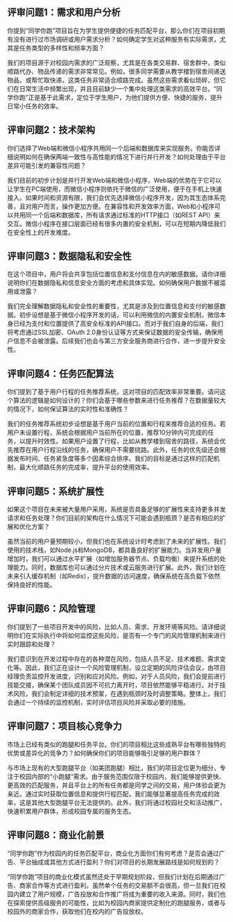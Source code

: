 ## 评审问题1：需求和用户分析
你提到“同学你跑”项目旨在为学生提供便捷的任务匹配平台，那么你们在项目初期有没有进行过市场调研或用户需求分析？如何确定学生对这种服务有实际需求，尤其是任务类型的多样性和频率方面？

我们的项目源于对校园内需求的广泛观察，尤其是在各类交易群、宿舍群中，类似顺路代办、物品传递的需求非常常见。例如，很多同学需要从教学楼到宿舍间递送物品，或帮忙取快递，这类任务非常适合顺路完成。虽然这些需求看似琐碎，但它们在日常生活中频繁出现，并且目前缺少一个集中处理这类需求的高效平台。“同学你跑”正是基于此需求，定位于学生用户，为他们提供方便、快捷的服务，提升日常小任务的效率。

## 评审问题2：技术架构
你们选择了Web端和微信小程序共用同一个后端和数据库来实现服务。你能否详细说明如何在确保两端一致性与高性能的情况下进行并行开发？如何处理由于平台差异可能引发的兼容性问题？

我们目前的初步计划是并行开发Web端和微信小程序，Web端的优势在于它可以让学生在PC端使用，而微信小程序则依托于微信的广泛使用，便于在手机上快速接入。如果时间和资源有限，我们会优先选择微信小程序开发，因为其生态体系完善，且对用户而言，操作更加方便。在兼容性和开发效率方面，Web和小程序可以共用同一个后端和数据库，所有请求通过标准的HTTP接口（如REST API）来交互。微信小程序在接口层面已经有很多内置的安全机制，可以在短期内降低我们在安全性上的开发难度。

## 评审问题3：数据隐私和安全性
在这个项目中，用户将会共享包括位置信息和支付信息在内的敏感数据。请你详细说明你们在数据隐私和信息安全方面的考虑和具体实现。如何确保用户数据不被滥用或泄露？

我们完全理解数据隐私和安全性的重要性，尤其是涉及到位置信息和支付的敏感数据。初步设想是基于微信小程序开发的话，可以利用微信的内置安全机制，微信本身已经为支付和位置提供了高安全标准的API接口。而对于我们自身的后端，我们将考虑通过SSL加密、OAuth 2.0身份认证等方式来保证数据的安全传输，确保用户信息不会被泄露。后续我们也会与第三方安全服务商进行合作，进一步提升安全性。

## 评审问题4：任务匹配算法
你们提到了基于用户行程的任务推荐系统，这对项目的匹配效率非常重要。请问这个算法的逻辑是如何设计的？你们会基于哪些参数来进行任务推荐？在数据量较大的情况下，如何保证算法的实时性和准确性？

我们的任务推荐系统初步设想是基于用户当前的位置和行程来推荐合适的任务。若用户未设置行程，系统会根据用户当前所在的位置，推荐10分钟内可完成的任务，以提升时效性。如果用户设置了行程，比如从教学楼到宿舍的路径，系统会优先推荐在用户行程沿线的任务，确保用户不需要绕路。此外，任务的优先级还会根据发布时间、任务紧急度等多个因素综合排序。我们的目标是通过这样的匹配机制，最大化顺路任务的完成率，提升平台的使用效率。

## 评审问题5：系统扩展性
如果这个项目在未来被大量用户采用，系统是否具备足够的扩展性来支持更多并发请求和任务处理？你们目前的架构在什么情况下可能会遇到瓶颈？是否有相应的扩展和优化方案？

虽然当前的用户量预期较小，但我们也在系统设计时考虑到了未来的扩展性。我们使用的技术栈，如Node.js和MongoDB，都具备良好的扩展能力。当并发用户量增加时，我们可以通过水平扩展（如增加服务器节点、负载均衡）来提升系统的处理能力。同时，数据库也可以通过分片技术或云服务进行扩展。此外，我们计划在未来引入缓存机制（如Redis），提升数据的访问速度，确保系统在高负载下依然保持良好的性能。

## 评审问题6：风险管理
你们提到了一些项目开发中的风险，比如人员、需求、开发环境等风险。请详细说明你们在实际执行中将如何监控这些风险，是否有一个专门的风险管理机制来进行实时跟踪和处理？

我们意识到在开发过程中存在的各种潜在风险，包括人员不足、技术难题、需求变化等。因此，我们正在设计一个风险管理机制，设立定期的风险评估会议，由项目经理负责监控开发进度，识别和应对风险。例如，对于人员风险，我们会提前进行技能交接，确保某个团队成员因不可抗力离开时，项目依然能够平稳进行。对于技术风险，我们会制定详细的技术预案，在遇到瓶颈时及时调整策略。整体上，我们会通过一个持续的监控机制，实时评估项目风险并采取必要的措施。

## 评审问题7：项目核心竞争力
市场上已经有类似的跑腿和任务平台。你们的项目相比这些成熟平台有哪些独特的优势或差异化的竞争力？如何确保你们的项目能够吸引足够的用户群体？

与市场上现有的大型跑腿平台（如美团跑腿）相比，我们的项目定位更为细分，专注于校园内部的“小跑腿”需求。由于服务范围仅限于校园内，我们能够提供更快、更高效的匹配服务，并且平台上的所有任务都是同学之间的交易，用户体验会更为亲近。通过实时获取位置信息和提供行程匹配，我们能够显著提高任务完成的效率，这是其他大型跑腿平台无法提供的。此外，我们将通过校园社交和活动推广，快速积累用户群体，形成校园专属的服务生态。

## 评审问题8：商业化前景
“同学你跑”作为校园内的任务匹配平台，商业化方面你们有何考虑？是否会通过广告、平台抽成或其他方式进行盈利？你们对项目的长期发展路线是如何规划的？

“同学你跑”项目的商业化模式虽然还处于早期规划阶段，但我们计划在后期通过广告、商家合作等方式进行盈利。虽然单个任务的交易额不会很高，但一旦我们在校园内建立了用户规模，广告投放和合作推广将成为重要的收入来源。同时，我们也在探索提供高级服务的可能性，比如为校园内商家提供定制化的跑腿服务，或者与校园外的商家合作，获取他们在校内的广告投放权。
